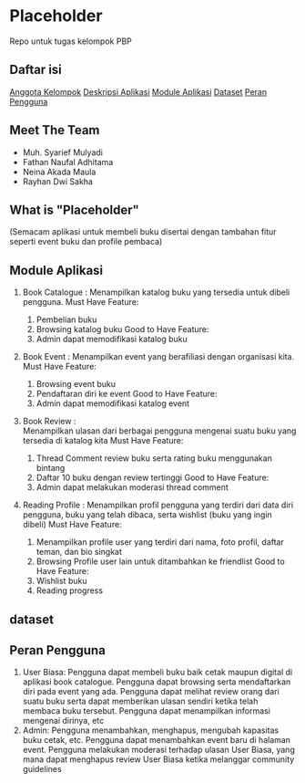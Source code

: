 # Placeholder
Repo untuk tugas kelompok PBP

## Daftar isi
[Anggota Kelompok](#meet-the-team)
[Deskripsi Aplikasi](#what-is-placeholder)
[Module Aplikasi](#module-aplikasi)
[Dataset](#dataset)
[Peran Pengguna](#peran-pengguna)

## Meet The Team 
- Muh. Syarief Mulyadi
- Fathan  Naufal Adhitama
- Neina Akada Maula
- Rayhan Dwi Sakha

## What is "Placeholder"
(Semacam aplikasi untuk membeli buku disertai dengan tambahan fitur seperti event buku dan profile pembaca)

## Module Aplikasi
1. Book Catalogue :
   Menampilkan katalog buku yang tersedia untuk dibeli pengguna.
      Must Have Feature:
      1. Pembelian buku
      2. Browsing katalog buku
      Good to Have Feature:
      1. Admin dapat memodifikasi katalog buku
   
2. Book Event :
   Menampilkan event yang berafiliasi dengan organisasi kita.
      Must Have Feature:
      1. Browsing event buku
      2. Pendaftaran diri ke event
      Good to Have Feature: 
      1. Admin dapat memodifikasi katalog event
   
3. Book Review :   
   Menampilkan ulasan dari berbagai pengguna mengenai suatu buku yang tersedia di katalog kita
     Must Have Feature:
      1. Thread Comment review buku serta rating buku menggunakan bintang
      2. Daftar 10 buku dengan review tertinggi
      Good to Have Feature: 
      1. Admin dapat melakukan moderasi thread comment
   
4. Reading Profile :
   Menampilkan profil pengguna yang terdiri dari data diri pengguna, buku yang telah dibaca, serta wishlist (buku yang ingin dibeli)
     Must Have Feature:
      1. Menampilkan profile user yang terdiri dari nama, foto profil, daftar teman, dan bio singkat
      2. Browsing Profile user lain untuk ditambahkan ke friendlist
      Good to Have Feature: 
      1. Wishlist buku
      2. Reading progress
   
## dataset


## Peran Pengguna 

1. User Biasa:
     Pengguna dapat membeli buku baik cetak maupun digital di aplikasi book catalogue. Pengguna dapat browsing serta mendaftarkan diri pada event yang ada. Pengguna dapat melihat review orang dari suatu buku serta dapat memberikan ulasan sendiri ketika telah membaca buku tersebut. Pengguna dapat menampilkan informasi mengenai dirinya, etc
2. Admin:
       Pengguna menambahkan, menghapus, mengubah kapasitas buku cetak, etc. Pengguna dapat menambahkan event baru di halaman event. Pengguna melakukan moderasi terhadap ulasan User Biasa, yang mana dapat menghapus review User Biasa ketika melanggar community guidelines
